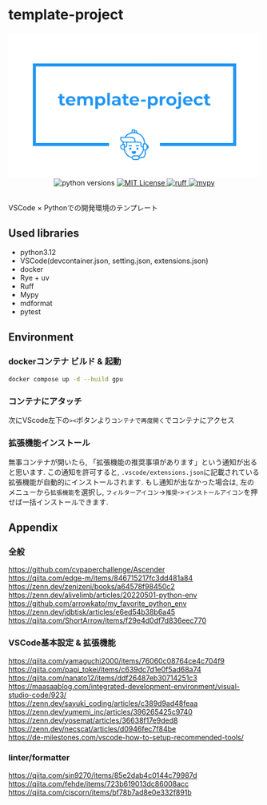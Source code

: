 # template-project

<div align="center">
    <img src="logo.png" alt="logo">
</div>

<div align="center">
    <img alt="python versions" src="https://img.shields.io/badge/python-3.10-blue?color=1e94f3">
    <a href="https://opensource.org/licenses/MIT">
        <img alt="MIT License" src="https://img.shields.io/badge/license-MIT-green?color=1e94f3">
    </a>
    <a href="https://github.com/PyCQA/flake8">
        <img alt="ruff" src="https://img.shields.io/badge/code%20style-ruff-000000.svg?color=1e94f3">
    </a>
    <a href="https://github.com/python/mypy">
        <img alt="mypy" src="https://img.shields.io/badge/typing-mypy-blue?color=1e94f3">
    </a>
</div>
<br />

VSCode × Pythonでの開発環境のテンプレート

## Used libraries

- python3.12
- VSCode(devcontainer.json, setting.json, extensions.json)
- docker
- Rye + uv
- Ruff
- Mypy
- mdformat
- pytest

## Environment

### dockerコンテナ ビルド & 起動

```bash
docker compose up -d --build gpu
```

### コンテナにアタッチ

次にVScode左下の`><`ボタンより`コンテナで再度開く`でコンテナにアクセス

### 拡張機能インストール

無事コンテナが開いたら, 「拡張機能の推奨事項があります」という通知が出ると思います.
この通知を許可すると, `.vscode/extensions.json`に記載されている拡張機能が自動的にインストールされます.
もし通知が出なかった場合は, 左のメニューから`拡張機能`を選択し, `フィルターアイコン`->`推奨`‐>`インストールアイコン`を押せば一括インストールできます.

## Appendix

### 全般

<https://github.com/cvpaperchallenge/Ascender> \
<https://qiita.com/edge-m/items/846715217fc3dd481a84> \
<https://zenn.dev/zenizeni/books/a64578f98450c2> \
<https://zenn.dev/alivelimb/articles/20220501-python-env> \
<https://github.com/arrowkato/my_favorite_python_env> \
<https://zenn.dev/jdbtisk/articles/e6ed54b38b6a45> \
<https://qiita.com/ShortArrow/items/f29e4d0df7d836eec770>

### VSCode基本設定 & 拡張機能

<https://qiita.com/yamaguchi2000/items/76060c08764ce4c704f9> \
<https://qiita.com/papi_tokei/items/c639dc7d1e0f5ad68a74> \
<https://qiita.com/nanato12/items/ddf26487eb30714251c3> \
<https://maasaablog.com/integrated-development-environment/visual-studio-code/923/> \
<https://zenn.dev/sayuki_coding/articles/c389d9ad48feaa> \
<https://zenn.dev/yumemi_inc/articles/396265425c9740> \
<https://zenn.dev/yosemat/articles/36638f17e9ded8> \
<https://zenn.dev/necscat/articles/d0946fec7f84be> \
<https://de-milestones.com/vscode-how-to-setup-recommended-tools/>

### linter/formatter

<https://qiita.com/sin9270/items/85e2dab4c0144c79987d> \
<https://qiita.com/fehde/items/723b619013dc86008acc> \
<https://qiita.com/ciscorn/items/bf78b7ad8e0e332f891b>
